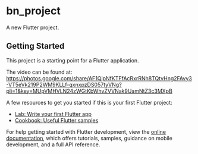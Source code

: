 # bn_project

A new Flutter project.

## Getting Started

This project is a starting point for a Flutter application.

The video can be found at:
https://photos.google.com/share/AF1QipNfKTFfAcRxrRNh8TQtvHng2FAvy3-VT5eVk219P2WM9KLLf-qxnxpzDS057tyVNg?pli=1&key=MUpVMHVLN24zWGtKbWhvZVVNak9UamNtZ3c3MXpB

A few resources to get you started if this is your first Flutter project:

- [Lab: Write your first Flutter app](https://docs.flutter.dev/get-started/codelab)
- [Cookbook: Useful Flutter samples](https://docs.flutter.dev/cookbook)

For help getting started with Flutter development, view the
[online documentation](https://docs.flutter.dev/), which offers tutorials,
samples, guidance on mobile development, and a full API reference.

